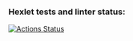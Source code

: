 ### Hexlet tests and linter status:
[![Actions Status](https://github.com/Palms455/devops-for-programmers-project-lvl2/workflows/hexlet-check/badge.svg)](https://github.com/Palms455/devops-for-programmers-project-lvl2/actions)